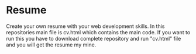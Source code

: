 # Resume
Create your own resume with your web development skills.
In this repositories main file is cv.html which contains the main code. If you want to run this you have to download complete repository and run "cv.html" file and you will get the resume my mine.
